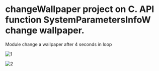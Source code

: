 # changeWallpaper project on C. API function SystemParametersInfoW change wallpaper.
Module change a wallpaper after 4 seconds in loop

![1](https://github.com/impr0ver/changeWallpaper/assets/146122577/2eecca6c-d96a-435f-97ac-aa29c88b7c1b)

![2](https://github.com/impr0ver/changeWallpaper/assets/146122577/f858ce23-2d60-448c-9f3b-1195a4e03011)


